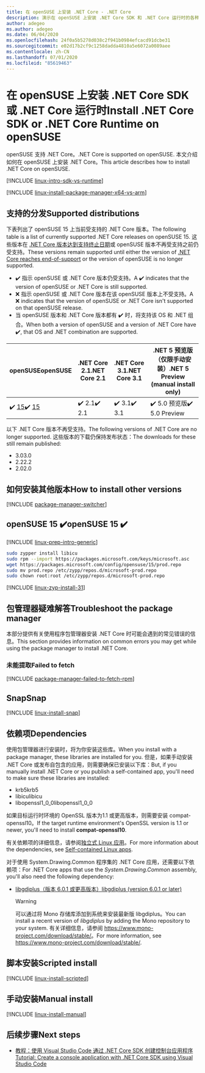 ```yaml
---
title: 在 openSUSE 上安装 .NET Core - .NET Core
description: 演示在 openSUSE 上安装 .NET Core SDK 和 .NET Core 运行时的各种方式。
author: adegeo
ms.author: adegeo
ms.date: 06/04/2020
ms.openlocfilehash: 24f0a5b5278d038c2f941b0984efcacd91dcbe31
ms.sourcegitcommit: e02d17b2cf9c1258dadda4810a5e6072a0089aee
ms.contentlocale: zh-CN
ms.lasthandoff: 07/01/2020
ms.locfileid: "85619463"
---
```

# <a name="install-net-core-sdk-or-net-core-runtime-on-opensuse"></a><span data-ttu-id="64046-103">在 openSUSE 上安装 .NET Core SDK 或 .NET Core 运行时</span><span class="sxs-lookup"><span data-stu-id="64046-103">Install .NET Core SDK or .NET Core Runtime on openSUSE</span></span>

<span data-ttu-id="64046-104">openSUSE 支持 .NET Core。</span><span class="sxs-lookup"><span data-stu-id="64046-104">.NET Core is supported on openSUSE.</span></span> <span data-ttu-id="64046-105">本文介绍如何在 openSUSE 上安装 .NET Core。</span><span class="sxs-lookup"><span data-stu-id="64046-105">This article describes how to install .NET Core on openSUSE.</span></span>

[!INCLUDE [linux-intro-sdk-vs-runtime](includes/linux-intro-sdk-vs-runtime.md)]

[!INCLUDE [linux-install-package-manager-x64-vs-arm](includes/linux-install-package-manager-x64-vs-arm.md)]

## <a name="supported-distributions"></a><span data-ttu-id="64046-106">支持的分发</span><span class="sxs-lookup"><span data-stu-id="64046-106">Supported distributions</span></span>

<span data-ttu-id="64046-107">下表列出了 openSUSE 15 上当前受支持的 .NET Core 版本。</span><span class="sxs-lookup"><span data-stu-id="64046-107">The following table is a list of currently supported .NET Core releases on openSUSE 15.</span></span> <span data-ttu-id="64046-108">这些版本在 [.NET Core 版本达到支持终止日期](https://dotnet.microsoft.com/platform/support/policy/dotnet-core)或 openSUSE 版本不再受支持之前仍受支持。</span><span class="sxs-lookup"><span data-stu-id="64046-108">These versions remain supported until either the version of [.NET Core reaches end-of-support](https://dotnet.microsoft.com/platform/support/policy/dotnet-core) or the version of openSUSE is no longer supported.</span></span>

- <span data-ttu-id="64046-109">✔️ 指示 openSUSE 或 .NET Core 版本仍受支持。</span><span class="sxs-lookup"><span data-stu-id="64046-109">A ✔️ indicates that the version of openSUSE or .NET Core is still supported.</span></span>
- <span data-ttu-id="64046-110">❌ 指示 openSUSE 或 .NET Core 版本在该 openSUSE 版本上不受支持。</span><span class="sxs-lookup"><span data-stu-id="64046-110">A ❌ indicates that the version of openSUSE or .NET Core isn't supported on that openSUSE release.</span></span>
- <span data-ttu-id="64046-111">当 openSUSE 版本和 .NET Core 版本都有 ✔️ 时，将支持该 OS 和 .NET 组合。</span><span class="sxs-lookup"><span data-stu-id="64046-111">When both a version of openSUSE and a version of .NET Core have ✔️, that OS and .NET combination are supported.</span></span>

| <span data-ttu-id="64046-112">openSUSE</span><span class="sxs-lookup"><span data-stu-id="64046-112">openSUSE</span></span>                   | <span data-ttu-id="64046-113">.NET Core 2.1</span><span class="sxs-lookup"><span data-stu-id="64046-113">.NET Core 2.1</span></span> | <span data-ttu-id="64046-114">.NET Core 3.1</span><span class="sxs-lookup"><span data-stu-id="64046-114">.NET Core 3.1</span></span> | <span data-ttu-id="64046-115">.NET 5 预览版（仅限手动安装）</span><span class="sxs-lookup"><span data-stu-id="64046-115">.NET 5 Preview (manual install only)</span></span> |
|----------------------------|---------------|---------------|----------------|
| <span data-ttu-id="64046-116">✔️ [15](#opensuse-15-)</span><span class="sxs-lookup"><span data-stu-id="64046-116">✔️ [15](#opensuse-15-)</span></span>     | <span data-ttu-id="64046-117">✔️ 2.1</span><span class="sxs-lookup"><span data-stu-id="64046-117">✔️ 2.1</span></span>        | <span data-ttu-id="64046-118">✔️ 3.1</span><span class="sxs-lookup"><span data-stu-id="64046-118">✔️ 3.1</span></span>        | <span data-ttu-id="64046-119">✔️ 5.0 预览版</span><span class="sxs-lookup"><span data-stu-id="64046-119">✔️ 5.0 Preview</span></span> |

<span data-ttu-id="64046-120">以下 .NET Core 版本不再受支持。</span><span class="sxs-lookup"><span data-stu-id="64046-120">The following versions of .NET Core are no longer supported.</span></span> <span data-ttu-id="64046-121">这些版本的下载仍保持发布状态：</span><span class="sxs-lookup"><span data-stu-id="64046-121">The downloads for these still remain published:</span></span>

- <span data-ttu-id="64046-122">3.0</span><span class="sxs-lookup"><span data-stu-id="64046-122">3.0</span></span>
- <span data-ttu-id="64046-123">2.2</span><span class="sxs-lookup"><span data-stu-id="64046-123">2.2</span></span>
- <span data-ttu-id="64046-124">2.0</span><span class="sxs-lookup"><span data-stu-id="64046-124">2.0</span></span>

## <a name="how-to-install-other-versions"></a><span data-ttu-id="64046-125">如何安装其他版本</span><span class="sxs-lookup"><span data-stu-id="64046-125">How to install other versions</span></span>

[!INCLUDE [package-manager-switcher](./includes/package-manager-heading-hack-pkgname.md)]

## <a name="opensuse-15-"></a><span data-ttu-id="64046-126">openSUSE 15 ✔️</span><span class="sxs-lookup"><span data-stu-id="64046-126">openSUSE 15 ✔️</span></span>

[!INCLUDE [linux-prep-intro-generic](includes/linux-prep-intro-generic.md)]

```bash
sudo zypper install libicu
sudo rpm --import https://packages.microsoft.com/keys/microsoft.asc
wget https://packages.microsoft.com/config/opensuse/15/prod.repo
sudo mv prod.repo /etc/zypp/repos.d/microsoft-prod.repo
sudo chown root:root /etc/zypp/repos.d/microsoft-prod.repo
```

[!INCLUDE [linux-zyp-install-31](includes/linux-install-31-zyp.md)]

## <a name="troubleshoot-the-package-manager"></a><span data-ttu-id="64046-127">包管理器疑难解答</span><span class="sxs-lookup"><span data-stu-id="64046-127">Troubleshoot the package manager</span></span>

<span data-ttu-id="64046-128">本部分提供有关使用程序包管理器安装 .NET Core 时可能会遇到的常见错误的信息。</span><span class="sxs-lookup"><span data-stu-id="64046-128">This section provides information on common errors you may get while using the package manager to install .NET Core.</span></span>

### <a name="failed-to-fetch"></a><span data-ttu-id="64046-129">未能提取</span><span class="sxs-lookup"><span data-stu-id="64046-129">Failed to fetch</span></span>

[!INCLUDE [package-manager-failed-to-fetch-rpm](includes/package-manager-failed-to-fetch-rpm.md)]

## <a name="snap"></a><span data-ttu-id="64046-130">Snap</span><span class="sxs-lookup"><span data-stu-id="64046-130">Snap</span></span>

[!INCLUDE [linux-install-snap](includes/linux-install-snap.md)]

## <a name="dependencies"></a><span data-ttu-id="64046-131">依赖项</span><span class="sxs-lookup"><span data-stu-id="64046-131">Dependencies</span></span>

<span data-ttu-id="64046-132">使用包管理器进行安装时，将为你安装这些库。</span><span class="sxs-lookup"><span data-stu-id="64046-132">When you install with a package manager, these libraries are installed for you.</span></span> <span data-ttu-id="64046-133">但是，如果手动安装 .NET Core 或发布自包含的应用，则需要确保已安装以下库：</span><span class="sxs-lookup"><span data-stu-id="64046-133">But, if you manually install .NET Core or you publish a self-contained app, you'll need to make sure these libraries are installed:</span></span>

- <span data-ttu-id="64046-134">krb5</span><span class="sxs-lookup"><span data-stu-id="64046-134">krb5</span></span>
- <span data-ttu-id="64046-135">libicu</span><span class="sxs-lookup"><span data-stu-id="64046-135">libicu</span></span>
- <span data-ttu-id="64046-136">libopenssl1_0_0</span><span class="sxs-lookup"><span data-stu-id="64046-136">libopenssl1_0_0</span></span>

<span data-ttu-id="64046-137">如果目标运行时环境的 OpenSSL 版本为1.1 或更高版本，则需要安装 compat-openssl10。</span><span class="sxs-lookup"><span data-stu-id="64046-137">If the target runtime environment's OpenSSL version is 1.1 or newer, you'll need to install **compat-openssl10**.</span></span>

<span data-ttu-id="64046-138">有关依赖项的详细信息，请参阅[独立式 Linux 应用](https://github.com/dotnet/core/blob/master/Documentation/self-contained-linux-apps.md)。</span><span class="sxs-lookup"><span data-stu-id="64046-138">For more information about the dependencies, see [Self-contained Linux apps](https://github.com/dotnet/core/blob/master/Documentation/self-contained-linux-apps.md).</span></span>

<span data-ttu-id="64046-139">对于使用 System.Drawing.Common 程序集的 .NET Core 应用，还需要以下依赖项：</span><span class="sxs-lookup"><span data-stu-id="64046-139">For .NET Core apps that use the *System.Drawing.Common* assembly, you'll also need the following dependency:</span></span>

- [<span data-ttu-id="64046-140">libgdiplus（版本 6.0.1 或更高版本）</span><span class="sxs-lookup"><span data-stu-id="64046-140">libgdiplus (version 6.0.1 or later)</span></span>](https://www.mono-project.com/docs/gui/libgdiplus/)

  > [!WARNING]
  > <span data-ttu-id="64046-141">可以通过将 Mono 存储库添加到系统来安装最新版 libgdiplus。</span><span class="sxs-lookup"><span data-stu-id="64046-141">You can install a recent version of *libgdiplus* by adding the Mono repository to your system.</span></span> <span data-ttu-id="64046-142">有关详细信息，请参阅 <https://www.mono-project.com/download/stable/>。</span><span class="sxs-lookup"><span data-stu-id="64046-142">For more information, see <https://www.mono-project.com/download/stable/>.</span></span>

## <a name="scripted-install"></a><span data-ttu-id="64046-143">脚本安装</span><span class="sxs-lookup"><span data-stu-id="64046-143">Scripted install</span></span>

[!INCLUDE [linux-install-scripted](includes/linux-install-scripted.md)]

## <a name="manual-install"></a><span data-ttu-id="64046-144">手动安装</span><span class="sxs-lookup"><span data-stu-id="64046-144">Manual install</span></span>

[!INCLUDE [linux-install-manual](includes/linux-install-manual.md)]

## <a name="next-steps"></a><span data-ttu-id="64046-145">后续步骤</span><span class="sxs-lookup"><span data-stu-id="64046-145">Next steps</span></span>

- [<span data-ttu-id="64046-146">教程：使用 Visual Studio Code 通过 .NET Core SDK 创建控制台应用程序</span><span class="sxs-lookup"><span data-stu-id="64046-146">Tutorial: Create a console application with .NET Core SDK using Visual Studio Code</span></span>](../tutorials/with-visual-studio-code.md)
